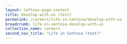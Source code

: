 ```yaml
---
layout: leftnav-page-content
title: Develop-with-us (test)
permalink: /careers/life-in-sentosa/develop-with-us
breadcrumb: life-in-sentosa-develop-with-us
collection_name: careers
second_nav_title: "Life in Sentosa (test)"
---
```

